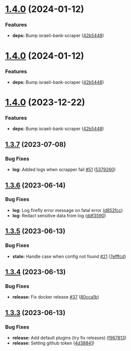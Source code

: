 # [1.4.0](https://github.com/itairaz1/israeli-bank-firefly-importer/compare/v1.3.7...v1.4.0) (2024-01-12)


### Features

* **deps:** Bump israeli-bank-scraper ([42b5448](https://github.com/itairaz1/israeli-bank-firefly-importer/commit/42b54486cc0315be1650f4d2183e0e86ee0e3160))

# [1.4.0](https://github.com/itairaz1/israeli-bank-firefly-importer/compare/v1.3.7...v1.4.0) (2024-01-12)


### Features

* **deps:** Bump israeli-bank-scraper ([42b5448](https://github.com/itairaz1/israeli-bank-firefly-importer/commit/42b54486cc0315be1650f4d2183e0e86ee0e3160))

# [1.4.0](https://github.com/itairaz1/israeli-bank-firefly-importer/compare/v1.3.7...v1.4.0) (2023-12-22)


### Features

* **deps:** Bump israeli-bank-scraper ([42b5448](https://github.com/itairaz1/israeli-bank-firefly-importer/commit/42b54486cc0315be1650f4d2183e0e86ee0e3160))

## [1.3.7](https://github.com/itairaz1/israeli-bank-firefly-importer/compare/v1.3.6...v1.3.7) (2023-07-08)


### Bug Fixes

* **log:** Added logs when scrapper fail [#51](https://github.com/itairaz1/israeli-bank-firefly-importer/issues/51) ([5379260](https://github.com/itairaz1/israeli-bank-firefly-importer/commit/53792603995b199737fd8be08af630e0c84731d5))

## [1.3.6](https://github.com/itairaz1/israeli-bank-firefly-importer/compare/v1.3.5...v1.3.6) (2023-06-14)


### Bug Fixes

* **log:** Log firefly error message on fatal error ([d852fcc](https://github.com/itairaz1/israeli-bank-firefly-importer/commit/d852fcc36be1d17c6a85548bf149f581f725bee7))
* **log:** Redact sensitive data from log ([ddf3590](https://github.com/itairaz1/israeli-bank-firefly-importer/commit/ddf359010aae9f89af837115c7363331ebe69f2d))

## [1.3.5](https://github.com/itairaz1/israeli-bank-firefly-importer/compare/v1.3.4...v1.3.5) (2023-06-13)


### Bug Fixes

* **state:** Handle case when config not found [#21](https://github.com/itairaz1/israeli-bank-firefly-importer/issues/21) ([7efffcd](https://github.com/itairaz1/israeli-bank-firefly-importer/commit/7efffcd8b7bd093980a599e6a996dfc7ed3b80ad))

## [1.3.4](https://github.com/itairaz1/israeli-bank-firefly-importer/compare/v1.3.3...v1.3.4) (2023-06-13)


### Bug Fixes

* **release:** Fix docker release [#37](https://github.com/itairaz1/israeli-bank-firefly-importer/issues/37) ([80cca1b](https://github.com/itairaz1/israeli-bank-firefly-importer/commit/80cca1b0d1c1b7218d5c9e00191fa093e6ceeb6b))

## [1.3.3](https://github.com/itairaz1/israeli-bank-firefly-importer/compare/v1.3.2...v1.3.3) (2023-06-13)


### Bug Fixes

* **release:** Add default plugins (try fix releases) ([f967813](https://github.com/itairaz1/israeli-bank-firefly-importer/commit/f9678135ed7b881e8ea00a4178ebc2c1d8371ba8))
* **release:** Setting github token ([4d38841](https://github.com/itairaz1/israeli-bank-firefly-importer/commit/4d38841f384428cbd426647cbe463e9b4bbc9e19))
